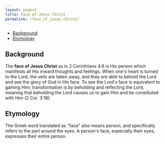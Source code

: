 ```yaml
---
layout: pagev2
title: Face of Jesus Christ
permalink: /face_of_jesus_christ/
---
```

- [Background](#background)
- [Etymology](#etymology)

## Background

The **face of Jesus Christ** as in 2 Corinthians 4:6 is His person which manifests all His inward thoughts and feelings. When one's heart is turned to the Lord, the veils are taken away, and they are able to behold the Lord and see the glory of God in His face. To see the Lord's face is equivalent to gaining Him; transformation is by beholding and reflecting the Lord, meaning that beholding the Lord causes us to gain Him and be constituted with Him (2 Cor. 3:18).



## Etymology

The Greek word translated as "face" also means *person*, and specifically refers to the part around the eyes. A person's face, especially their eyes, expresses their entire person.
